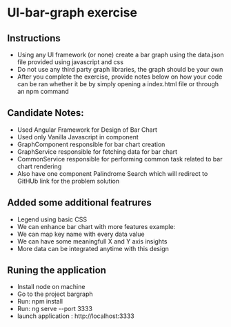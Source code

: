 # UI-bar-graph exercise

## Instructions

- Using any UI framework (or none) create a bar graph using the data.json file provided using javascript and css
- Do not use any third party graph libraries, the graph should be your own
- After you complete the exercise, provide notes below on how your code can be ran whether it be by simply opening a index.html file or through an npm command

## Candidate Notes:
- Used Angular Framework for Design of Bar Chart
- Used only Vanilla Javascript in component
- GraphComponent responsible for bar chart creation
- GraphService responsible for fetching data for bar chart
- CommonService  responsible for performing common task related to bar chart rendering
- Also have one component Palindrome Search which will redirect to GitHUb link for the problem solution

## Added some additional featrures
- Legend using basic CSS
- We can enhance bar chart with more features example:
 - We can map key name with every data value
 - We can have some meaningfull X and Y axis insights
 - More data can be integrated anytime with this design

## Runing the application
- Install node on machine
- Go to the project bargraph
- Run: npm install
- Run: ng serve --port 3333
- launch application : http://localhost:3333